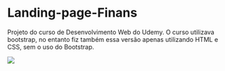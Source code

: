 # Landing-page-Finans
Projeto do curso de Desenvolvimento Web do Udemy. O curso utilizava bootstrap, no entanto fiz também essa versão apenas utilizando HTML e CSS, sem o uso do Bootstrap.

![](readme-img)
